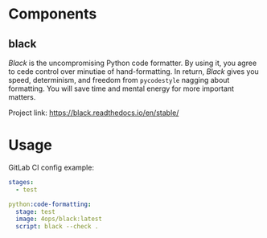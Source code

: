 # Components

## black

*Black* is the uncompromising Python code formatter.  By using it, you
agree to cede control over minutiae of hand-formatting.  In return,
*Black* gives you speed, determinism, and freedom from `pycodestyle`
nagging about formatting.  You will save time and mental energy for
more important matters.

Project link: <https://black.readthedocs.io/en/stable/>

# Usage

GitLab CI config example:

```YAML
stages:
  - test

python:code-formatting:
  stage: test
  image: 4ops/black:latest
  script: black --check .
```
